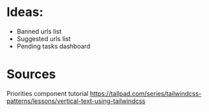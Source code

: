 # Ideas:
- Banned urls list
- Suggested urls list
- Pending tasks dashboard

# Sources
Priorities component tutorial https://tallpad.com/series/tailwindcss-patterns/lessons/vertical-text-using-tailwindcss

